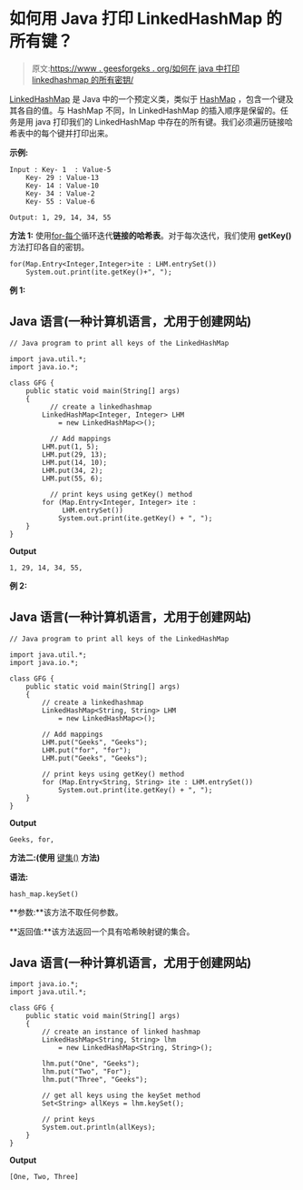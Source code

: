 # 如何用 Java 打印 LinkedHashMap 的所有键？

> 原文:[https://www . geesforgeks . org/如何在 java 中打印 linkedhashmap 的所有密钥/](https://www.geeksforgeeks.org/how-to-print-all-keys-of-the-linkedhashmap-in-java/)

[LinkedHashMap](https://www.geeksforgeeks.org/linkedhashmap-class-java-examples/) 是 Java 中的一个预定义类，类似于 [HashMap](https://www.geeksforgeeks.org/java-util-hashmap-in-java-with-examples/) ，包含一个键及其各自的值。与 HashMap 不同，In LinkedHashMap 的插入顺序是保留的。任务是用 java 打印我们的 LinkedHashMap 中存在的所有键。我们必须遍历链接哈希表中的每个键并打印出来。

**示例:**

```
Input : Key- 1  : Value-5
    Key- 29 : Value-13
    Key- 14 : Value-10
    Key- 34 : Value-2
    Key- 55 : Value-6

Output: 1, 29, 14, 34, 55
```

**方法 1:** 使用[for-每个](https://www.geeksforgeeks.org/for-each-loop-in-java/)循环迭代**链接的哈希表**。对于每次迭代，我们使用 **getKey()** 方法打印各自的密钥。

```
for(Map.Entry<Integer,Integer>ite : LHM.entrySet())
    System.out.print(ite.getKey()+", ");
```

**例 1:**

## Java 语言(一种计算机语言，尤用于创建网站)

```
// Java program to print all keys of the LinkedHashMap

import java.util.*;
import java.io.*;

class GFG {
    public static void main(String[] args)
    {
          // create a linkedhashmap
        LinkedHashMap<Integer, Integer> LHM
            = new LinkedHashMap<>();

          // Add mappings
        LHM.put(1, 5);
        LHM.put(29, 13);
        LHM.put(14, 10);
        LHM.put(34, 2);
        LHM.put(55, 6);

          // print keys using getKey() method
        for (Map.Entry<Integer, Integer> ite :
             LHM.entrySet())
            System.out.print(ite.getKey() + ", ");
    }
}
```

**Output**

```
1, 29, 14, 34, 55,
```

**例 2:**

## Java 语言(一种计算机语言，尤用于创建网站)

```
// Java program to print all keys of the LinkedHashMap

import java.util.*;
import java.io.*;

class GFG {
    public static void main(String[] args)
    {
        // create a linkedhashmap
        LinkedHashMap<String, String> LHM
            = new LinkedHashMap<>();

        // Add mappings
        LHM.put("Geeks", "Geeks");
        LHM.put("for", "for");
        LHM.put("Geeks", "Geeks");

        // print keys using getKey() method
        for (Map.Entry<String, String> ite : LHM.entrySet())
            System.out.print(ite.getKey() + ", ");
    }
}
```

**Output**

```
Geeks, for,
```

**方法二:(使用** [键集()](https://www.geeksforgeeks.org/hashmap-keyset-method-in-java/) **方法)**

**语法:**

```
hash_map.keySet()
```

**参数:**该方法不取任何参数。

**返回值:**该方法返回一个具有哈希映射键的集合。

## Java 语言(一种计算机语言，尤用于创建网站)

```
import java.io.*;
import java.util.*;

class GFG {
    public static void main(String[] args)
    {
        // create an instance of linked hashmap
        LinkedHashMap<String, String> lhm
            = new LinkedHashMap<String, String>();

        lhm.put("One", "Geeks");
        lhm.put("Two", "For");
        lhm.put("Three", "Geeks");

        // get all keys using the keySet method
        Set<String> allKeys = lhm.keySet();

        // print keys
        System.out.println(allKeys);
    }
}
```

**Output**

```
[One, Two, Three]
```